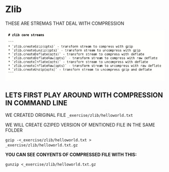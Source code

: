 # Zlib

THESE ARE STREMAS THAT DEAL WITH COMPRESSION

![zlib](../_IMG/ZLIB.png)

## LETS FIRST PLAY AROUND WITH COMPRESSION IN COMMAND LINE

WE CREATED ORIGINAL FILE `_exercise/zlib/helloworld.txt`

WE WILL CREATE GZIPED VERSION OF MENTIONED FILE IN THE SAME FOLDER

```
gzip -<_exercise/zlib/helloworld.txt > _exercise/zlib/helloworld.txt.gz
```

**YOU CAN SEE CONYENTS OF COMPRESSED FILE WITH THIS:**

```
gunzip <_exercise/zlib/helloworld.txt.gz 
```



